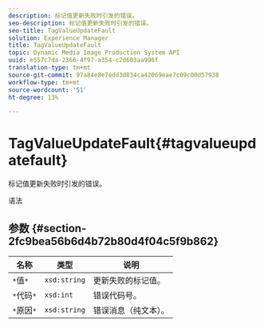```yaml
---
description: 标记值更新失败时引发的错误。
seo-description: 标记值更新失败时引发的错误。
seo-title: TagValueUpdateFault
solution: Experience Manager
title: TagValueUpdateFault
topic: Dynamic Media Image Production System API
uuid: e557c7da-2366-4f97-a354-c2d603aa996f
translation-type: tm+mt
source-git-commit: 97a84e8e7edd3d834ca42069eae7c09c00d57938
workflow-type: tm+mt
source-wordcount: '51'
ht-degree: 13%

---
```



# TagValueUpdateFault{#tagvalueupdatefault}

标记值更新失败时引发的错误。

语法

## 参数 {#section-2fc9bea56b6d4b72b80d4f04c5f9b862}

| 名称 | 类型 | 说明 |
|---|---|---|
| `*`值`*` | `xsd:string` | 更新失败的标记值。 |
| `*`代码`*` | `xsd:int` | 错误代码号。 |
| `*`原因`*` | `xsd:string` | 错误消息（纯文本）。 |

